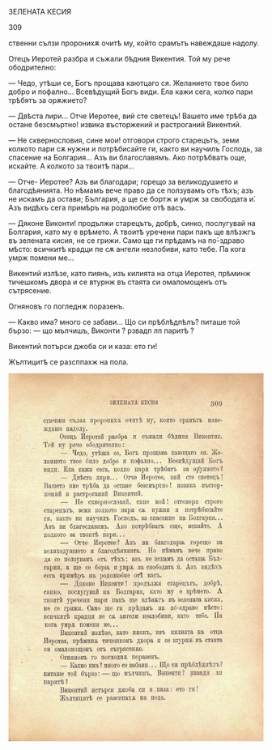 ﻿ЗЕЛЕНАТА КЕСИЯ

309

ственни сълзи проронихѫ очитѣ му, който срамътъ навеждаше надолу.

Отецъ Иеротей разбра и съжали бѣдния Викентия. Той му рече ободрително:

— Чедо, утѣши се, Богъ прощава каютцаго ся. Желанието твое било добро и пофално... Всевѣдущий Богъ види. Ела кажи сега, колко пари трѣбятъ за орѫжието?

— Двѣста лири... Отче Иеротее, вий сте светецъ! Вашето име трѣба да остане безсмъртно! извика въсторжений и растроганий Викентий.

— Не сквернословия, сине мои! отговори строго старецътъ, земи колкото пари сѫ нужни и потрѣбисайте ги, както ви научилъ Господь, за спасение на Болгария... Азъ ви благославямъ. Ако потрѣбватъ още, искайте. А колкото за твоитѣ пари...

— Отче- Иеротее? Азъ ви благодари; горещо за великодушието и благодѣянията. Но нѣмамъ вече право да се ползувамъ отъ тѣхъ; азъ не искамъ да остави; България, а ще се бортж и умрж за свободата и́. Азъ видѣхъ сега примѣръ на родолюбие отѣ васъ.

— Дяконе Виконти! продължи старецътъ, добрѣ, синко, послугувай на Болгария, като му е врѣмето. А твоитѣ уречени пари пакъ ще влѣзжгъ въ зелената кисия, не се грижи. Само ще ги прѣдамъ на по́-здраво мѣсто: всичкитѣ крадци пе сѫ ангели незлобиви, като тебе. Па кога умрж помени ме...

Викентий излѣзе, като пиянъ, изъ килията на отца Иеротея, прѣминж тичешкомъ двора и се втурнж въ стаята си омаломощенъ отъ сътрясение.

Огняновъ го погледнж поразенъ.

— Какво има? много се забави... Що си прѣблѣдпѣлъ? питаше той бързо: — що мълчишъ, Виконти ? рзвадп лп паритѣ ?

Викентий потърси джоба си и каза: ето ги!

Жълтицитѣ се разсппахж на пола.

![original](../images/348.jpg)

